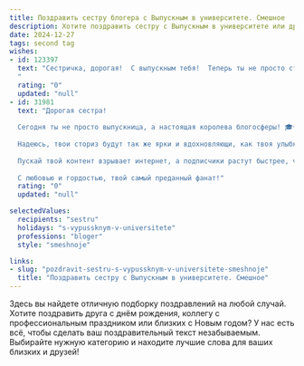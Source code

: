 ```yaml
---
title: Поздравить сестру блогера с Выпускным в университете. Смешное
description: Хотите поздравить сестру с Выпускным в университете или другим праздником? Наш ИИ создаст незабываемое поздравление, а вы обязательно выделитесь среди других.  
date: 2024-12-27
tags: second tag
wishes:
- id: 123397
  text: "Сестричка, дорогая!  С выпускным тебя!  Теперь ты не просто студентка-задротка, а дипломированный блогер-профи!  Надеюсь, твой контент теперь будет ещё качественнее, а подписчики — ещё богаче (и, главное, — добрее к твоим спонсорским интеграциям 😉).  В общем, пусть жизнь твоя будет такой же яркой и незабываемой, как твои сторис!  Поздравляю!
  "
  rating: "0"
  updated: "null"
- id: 31981
  text: "Дорогая сестра!
  
  Сегодня ты не просто выпускница, а настоящая королева блогосферы! 🎓✨ Поздравляю тебя с окончанием университета! Теперь ты officially equipped to делиться с миром самыми крутыми моментами своей жизни, советами по выживанию в обществе и минималистичными рецептами «как заказать пиццу, чтобы не выглядеть ленивой»! 🍕😂
  
  Надеюсь, твои сториз будут так же ярки и вдохновляющи, как твоя улыбка, а лайки сыпаться, как дождь в тропиках! Не забывай, что за каждой удачной фотографией стоит несколько провальных попыток, и это касается не только твоих селфи! 📸😉
  
  Пускай твой контент взрывает интернет, а подписчики растут быстрее, чем у нас с тобой забирают морозы летом! 🥶❤️
  
  С любовью и гордостью, твой самый преданный фанат!"
  rating: "0"
  updated: "null"

selectedValues:
  recipients: "sestru"
  holidays: "s-vypussknym-v-universitete"
  professions: "bloger"
  style: "smeshnoje"

links:
- slug: "pozdravit-sestru-s-vypussknym-v-universitete-smeshnoje"
  title: "Поздравить сестру с Выпускным в университете. Смешное"
---
```


Здесь вы найдете отличную подборку поздравлений на любой случай.
Хотите поздравить друга с днём рождения, коллегу с профессиональным праздником или близких с Новым годом? У нас есть всё, чтобы сделать ваш поздравительный текст незабываемым. Выбирайте нужную категорию и находите лучшие слова для ваших близких и друзей!
